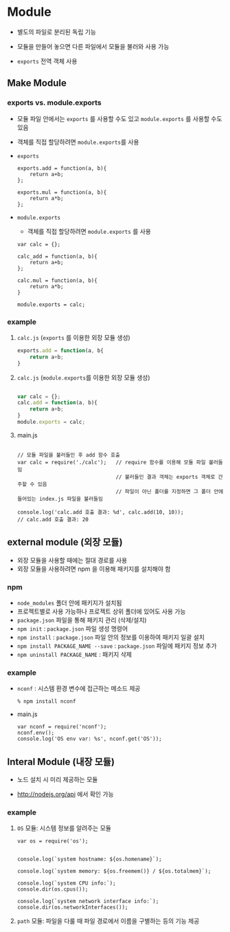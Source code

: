 # Module

* 별도의 파일로 분리된 독립 기능

* 모듈을 만들어 놓으면 다른 파일에서 모듈을 불러와 사용 가능

* ```exports``` 전역 객체 사용

  

## Make Module



### exports vs. module.exports

* 모듈 파일 안에서는 ```exports``` 를 사용할 수도 있고 ```module.exports``` 를 사용할 수도 있음

* 객체를 직접 할당하려면 ```module.exports```를 사용

* ```exports``` 

  ```
  exports.add = function(a, b){
      return a+b;
  };
  
  exports.mul = function(a, b){
      return a*b;
  };
  
  ```

* ```module.exports``` 

  * 객체를 직접 할당하려면 ```module.exports``` 를 사용

  ```
  var calc = {};
  
  calc_add = function(a, b){
      return a+b;
  };
  
  calc.mul = function(a, b){
      return a*b;
  }
  
  module.exports = calc;
  ```



### example

1. ```calc.js``` (```exports``` 를 이용한 외장 모듈 생성)

   ```node.js
   exports.add = function(a, b{
       return a+b;
   }
   ```

   

2. ```calc.js``` (```module.exports```를 이용한 외장 모듈 생성)

   ```node.js
   
   var calc = {};
   calc.add = function(a, b){
       return a+b;
   }
   module.exports = calc;
   ```

   

3. main.js

   ```
   
   // 모듈 파일을 불러들인 후 add 함수 호출
   var calc = require('./calc');   // require 함수를 이용해 모듈 파일 불러들임
                                   // 불러들인 결과 객체는 exports 객체로 간주할 수 있음
                                   // 파일이 아닌 폴더를 지정하면 그 폴더 안에 들어있는 index.js 파일을 불러들임
   
   console.log('calc.add 호출 결과: %d', calc.add(10, 10));
   // calc.add 호출 결과: 20
   ```

   



## external module (외장 모듈)

* 외장 모듈을 사용할 때에는 절대 경로를 사용
* 외장 모듈을 사용하려면 npm 을 이용해 패키지를 설치해야 함

### npm

* ```node_modules``` 폴더 안에 패키지가 설치됨
* 프로젝트별로 사용 가능하나 프로젝트 상위 폴더에 있어도 사용 가능
*  ```package.json``` 파일을 통해 패키지 관리 (삭제/설치)
  * ```npm init``` : ```package.json``` 파일 생성 명령어
  * ```npm install``` : ```package.json``` 파일 안의 정보를 이용하여 패키지 일괄 설치
  * ```npm install PACKAGE_NAME --save``` : ```package.json``` 파일에 패키지 정보 추가
  * ```npm uninstall PACKAGE_NAME``` : 패키지 삭제 

### example

* ```nconf``` : 시스템 환경 변수에 접근하는 메소드 제공

  ```
  % npm install nconf
  ```

* main.js

  ```
  var nconf = require('nconf');
  nconf.env();
  console.log('OS env var: %s', nconf.get('OS'));
  ```

  

## Interal Module (내장 모듈)

* 노드 설치 시 미리 제공하는 모듈

* http://nodejs.org/api 에서 확인 가능

  

### example

1. ```OS``` 모듈: 시스템 정보를 알려주는 모듈

   ```
   var os = require('os');
   
   
   console.log(`system hostname: ${os.homename}`);
   
   console.log(`system memory: ${os.freemem()} / ${os.totalmem}`);
   
   console.log(`system CPU info:`);
   console.dir(os.cpus());
   
   console.log(`system network interface info:`);
   console.dir(os.networkInterfaces());
   ```

   

2. ```path``` 모듈: 파일을 다룰 때 파일 경로에서 이름을 구별하는 등의 기능 제공

   



